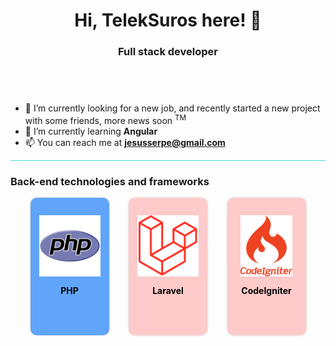 <h1 align="center">Hi, TelekSuros here! 👋</h1>
<h3 align="center">Full stack developer</h3>
<div style="height: 3em"></div>
<ul>
    <li>🔭 I’m currently looking for a new job, and recently started a new project with some friends, more news soon <sup>TM</sup></li>
    <li>🌱 I’m currently learning <strong>Angular</strong></li>
    <li>📫 You can reach me at <strong><a href="mailto:someone@example.com">jesusserpe@gmail.com</a><strong></li>
</ul>
<hr style="height: 1px; background-color:turquoise">
<h3>Back-end technologies and frameworks</h3>
<div style=" display: flex; width: 100%; justify-content: space-evenly; align-content: center ">
    <!--PHP-->
    <div style="width: 9em;">
        <div style="display:flex; flex-direction: column; gap: 1em; align-items: center; justify-content: center; background-color: rgba(96,165,250, 1); border-radius: 10px; box-shadow: 0px 0px 5px -3px black; color: black; padding-top: 2em;"
        onMouseOver="this.style.cursor='pointer'">
            <img style="background: transparent; height: 7em" src="./assets/icons/php.svg">
            <span class="text-center" style="height: 80px;">PHP</span>
        </div>
    </div>
    <!--Laravel-->
    <div style="width: 9em;">
        <div style="display:flex; flex-direction: column; gap: 1em; align-items: center; justify-content: center; background-color: rgba(254,202,202, 1); border-radius: 10px; box-shadow: 0px 0px 5px -3px black; color: black; padding-top: 2em;">
            <img style="background: transparent; height: 7em" src="./assets/icons/laravel.svg">
            <span class="text-center" style="height: 80px;">Laravel</span>
        </div>
    </div>
    <!--CodeIgniter-->
    <div style="width: 9em;">
        <div style="display:flex; flex-direction: column; gap: 1em; align-items: center; justify-content: center; background-color: rgba(254,202,202, 1); border-radius: 10px; box-shadow: 0px 0px 5px -3px black; color: black; padding-top: 2em;">
            <img style="background: transparent; height: 7em" src="./assets/icons/codeigniter.svg">
            <span class="text-center" style="height: 80px;">CodeIgniter</span>
        </div>
    </div>
</div>
